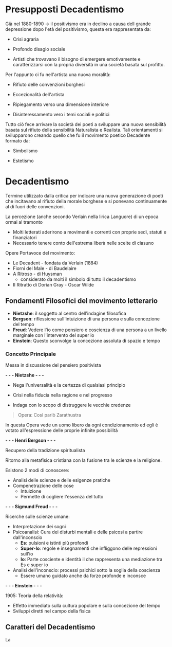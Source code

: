 # Presupposti Decadentismo

Già nel 1880-1890 -> il positivismo era in declino a causa dell grande depressione dopo l'età del positivismo, questa era rappresentata da:

- Crisi agraria

- Profondo disagio sociale

- Artisti che trovavano il bisogno di emergere emotivamente e caratterizzarsi con la propria diversità in una società basata sul profitto.

Per l'appunto ci fu nell'artista una nuova moralità:

- Rifiuto delle convenzioni borghesi

- Eccezionalità dell'artista

- Ripiegamento verso una dimensione interiore

- Disinteressamento vero i temi sociali e politici

Tutto ciò fece arrivare la società dei poeti a sviluppare una nuova sensibilità basata sul rifiuto della sensibilità Naturalista e Realista.
Tali orientamenti si svilupparono creando quello che fu il movimento poetico Decadente formato da:

- Simbolismo

- Estetismo

# Decadentismo

Termine utilizzato dalla critica per indicare una nuova generazione di poeti che incitavano al rifiuto della morale borghese e si ponevano continuamente al di fuori delle convenzioni.

La percezione (anche secondo Verlain nella lirica Languore) di un epoca ormai al tramonto

- Molti letterati aderirono a movimenti e correnti con proprie sedi, statuti e finanziatori
- Necessario tenere conto dell'estrema liberà nelle scelte di ciasuno 


Opere Portavoce del movimento:
- Le Decadent - fondata da Verlain (1884)
- Fiorni del Male - di Baudelaire
- A Ritroso - di Huysman
	- considerato da molti il simbolo di tutto il decadentismo
- Il Ritratto di Dorian Gray - Oscar Wilde

## Fondamenti Filosofici del movimento letterario

- **Nietzshe**: il soggetto al centro dell'indagine filosofica
- **Bergson**: riflessione sull'intuizione di una persona e sulla concezione del tempo
- **Freud**: Vedere l'io come pensiero e coscienza di una persona a un livello marginale con l'intervento del super io
- **Einstein**: Questo sconvolge la concezione assoluta di spazio e tempo

### Concetto Principale

Messa in discussione del pensiero positivista

**- - - Nietzshe - - -**

- Nega l'universalità e la certezza di qualsiasi principio

- Crisi nella fiducia nella ragione e nel progresso

- Indaga con lo scopo di distruggere le vecchie credenze


> Opera: Così parlò Zarathustra

In questa Opera vede un uomo libero da ogni condizionamento ed egli è votato all'espressione delle proprie infinite possibilità

**- - - Henri Bergson - - -**

Recupero della tradizione spiritualista

Ritorno alla metafisica cristiana con la fusione tra le scienze e la religione.

Esistono 2 modi di conoscere:
- Analisi delle scienze e delle esigenze pratiche
- Compenetrazione delle cose
	- Intuizione
	- Permette di cogliere l'essenza del tutto

**- - - Sigmund Freud - - -**

Ricerche sulle scienze umane:
- Interpretazione dei sogni
- Psicoanalisi: Cura dei disturbi mentali e delle psicosi a partire dall'inconscio
	- **Es**: pulsioni e istinti più profondi
	- **Super-Io**: regole e insegnamenti che infliggono delle repressioni sull'io
	- **Io**: Parte cosciente e identità il che rappresenta una mediazione tra Es e super io
- Analisi dell'inconscio: processi psichici sotto la soglia della coscienza
	- Essere umano guidato anche da forze profonde e inconsce 

**- - - Einstein - - -**

1905: Teoria della relatività:
- Effetto immediato sulla cultura popolare e sulla concezione del tempo 
- Sviluppi diretti nel campo della fisica

## Caratteri del Decadentismo

La 
<!--stackedit_data:
eyJoaXN0b3J5IjpbLTU4MTY4NzQ5MSwxNzA5MDk1NjQsNTA0ND
E1MzA0LC0xNzMxNjI1NjQ1XX0=
-->